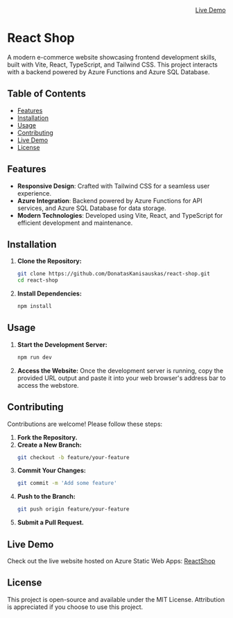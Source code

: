 <p align="right"><a href="https://salmon-ground-0a10f7303.5.azurestaticapps.net">Live Demo</a></p>

# React Shop

A modern e-commerce website showcasing frontend development skills, built with Vite, React, TypeScript, and Tailwind CSS. This project interacts with a backend powered by Azure Functions and Azure SQL Database.

## Table of Contents

- [Features](#features)
- [Installation](#installation)
- [Usage](#usage)
- [Contributing](#contributing)
- [Live Demo](#live-demo)
- [License](#license)

## Features

- **Responsive Design**: Crafted with Tailwind CSS for a seamless user experience.
- **Azure Integration**: Backend powered by Azure Functions for API services, and Azure SQL Database for data storage.
- **Modern Technologies**: Developed using Vite, React, and TypeScript for efficient development and maintenance.

## Installation

1. **Clone the Repository:**

   ```bash
   git clone https://github.com/DonatasKanisauskas/react-shop.git
   cd react-shop
   ```

2. **Install Dependencies:**
   ```bash
   npm install
   ```

## Usage

1. **Start the Development Server:**

   ```bash
   npm run dev
   ```

2. **Access the Website:**
   Once the development server is running, copy the provided URL output and paste it into your web browser's address bar to access the webstore.

## Contributing

Contributions are welcome! Please follow these steps:

1. **Fork the Repository.**
2. **Create a New Branch:**
   ```bash
   git checkout -b feature/your-feature
   ```
3. **Commit Your Changes:**
   ```bash
   git commit -m 'Add some feature'
   ```
4. **Push to the Branch:**
   ```bash
   git push origin feature/your-feature
   ```
5. **Submit a Pull Request.**

## Live Demo

Check out the live website hosted on Azure Static Web Apps: [ReactShop](https://salmon-ground-0a10f7303.5.azurestaticapps.net)

## License

This project is open-source and available under the MIT License. Attribution is appreciated if you choose to use this project.
